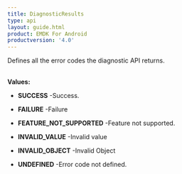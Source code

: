 ```yaml
---
title: DiagnosticResults
type: api
layout: guide.html
product: EMDK For Android
productversion: '4.0'
---
```



Defines all the error codes the diagnostic API returns.
 <br><br>

**Values:**

* **SUCCESS** -Success.

* **FAILURE** -Failure

* **FEATURE_NOT_SUPPORTED** -Feature not supported.

* **INVALID_VALUE** -Invalid value

* **INVALID_OBJECT** -Invalid Object

* **UNDEFINED** -Error code not defined.









